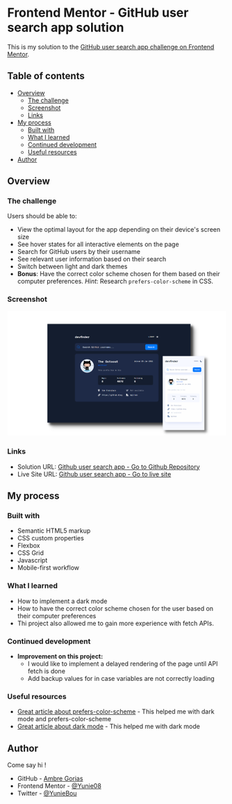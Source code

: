 # Frontend Mentor - GitHub user search app solution

This is my solution to the [GitHub user search app challenge on Frontend Mentor](https://www.frontendmentor.io/challenges/github-user-search-app-Q09YOgaH6). 

## Table of contents

- [Overview](#overview)
  - [The challenge](#the-challenge)
  - [Screenshot](#screenshot)
  - [Links](#links)
- [My process](#my-process)
  - [Built with](#built-with)
  - [What I learned](#what-i-learned)
  - [Continued development](#continued-development)
  - [Useful resources](#useful-resources)
- [Author](#author)


## Overview

### The challenge

Users should be able to:

- View the optimal layout for the app depending on their device's screen size
- See hover states for all interactive elements on the page
- Search for GitHub users by their username
- See relevant user information based on their search
- Switch between light and dark themes
- **Bonus**: Have the correct color scheme chosen for them based on their computer preferences. _Hint_: Research `prefers-color-scheme` in CSS.

### Screenshot

![Github user search app screenshot](./assets/screenshot.png)


### Links

- Solution URL: [Github user search app - Go to Github Repository](https://github.com/Yunie08/frontend-mentor-github-user-search-app.git)
- Live Site URL: [Github user search app - Go to live site](https://yunie08.github.io/frontend-mentor-github-user-search-app/)

## My process

### Built with

- Semantic HTML5 markup
- CSS custom properties
- Flexbox
- CSS Grid
- Javascript
- Mobile-first workflow


### What I learned

- How to implement a dark mode
- How to have the correct color scheme chosen for the user based on their computer preferences
- Thi project also allowed me to gain more experience with fetch APIs.


### Continued development

- __Improvement on this project:__
  - I would like to implement a delayed rendering of the page until API fetch is done
  - Add backup values for in case variables are not correctly loading


### Useful resources

- [Great article about prefers-color-scheme](https://web.dev/prefers-color-scheme/) - This helped me with dark mode and prefers-color-scheme
- [Great article about dark mode](https://www.ditdot.hr/en/dark-mode-website-tutorial) - This helped me with dark mode


## Author

Come say hi ! 

- GitHub - [Ambre Gorias](https://github.com/Yunie08)
- Frontend Mentor - [@Yunie08](https://www.frontendmentor.io/profile/Yunie08)
- Twitter - [@YunieBou](https://www.twitter.com/YunieBou)

